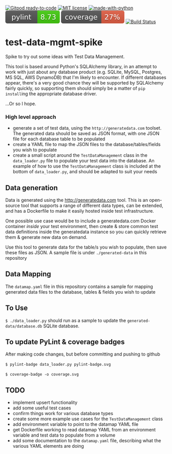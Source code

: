 [![Gitpod ready-to-code](https://img.shields.io/badge/Gitpod-ready--to--code-blue?logo=gitpod)](https://gitpod.io/#https://github.com/monch1962/test-data-mgmt-spike)
[![MIT license](https://img.shields.io/badge/License-MIT-blue.svg)](https://lbesson.mit-license.org/)
[![made-with-python](https://img.shields.io/badge/Made%20with-Python-1f425f.svg)](https://www.python.org/)
[![pylint](https://raw.githubusercontent.com/monch1962/test-data-mgmt-spike/main/pylint-badge.svg)](https://github.com/monch1962/test-data-mgmt-spike)
[![coverage](https://raw.githubusercontent.com/monch1962/test-data-mgmt-spike/main/coverage.svg)](https://github.com/monch1962/test-data-mgmt-spike)
[![Build Status](https://dev.azure.com/monch1962/monch1962/_apis/build/status/monch1962.test-data-mgmt-spike?branchName=main)](https://dev.azure.com/monch1962/monch1962/_build/latest?definitionId=14&branchName=main)

# test-data-mgmt-spike
Spike to try out some ideas with Test Data Management.

This tool is based around Python's SQLAlchemy library, in an attempt to work with just about any database product (e.g. SQLite, MySQL, Postgres, MS SQL, AWS DynamoDB) that I'm likely to encounter. If different databases appear, there's a very good chance they will be supported by SQLAlchemy fairly quickly, so supporting them should simply be a matter of `pip install`ing the appropriate database driver.

...Or so I hope.

### High level approach
- generate a set of test data, using the `http://generatedata.com` toolset. The generated data should be saved as JSON format, with one JSON file for each database table to be populated
- create a YAML file to map the JSON files to the database/tables/fields you wish to populate
- create a small script around the `TestDataManagement` class in the `data_loader.py` file to populate your test data into the database. An example of how to use the `TestDataManagement` class is included at the bottom of `data_loader.py`, and should be adapted to suit your needs

## Data generation

Data is generated using the http://generatedata.com tool. This is an open-source tool that supports a range of different data types, can be extended, and has a Dockerfile to make it easily hosted inside test infrastructure.

One possible use case would be to include a generatedata.com Docker container *inside* your test environment, then create & store common test data definitions inside the generatedata instance so you can quickly retrieve them & generate new data on demand.

Use this tool to generate data for the table/s you wish to populate, then save these files as JSON. A sample file is under `./generated-data` in this repository

## Data Mapping

The `datamap.yaml` file in this repository contains a sample for mapping generated data files to the database, tables & fields you wish to update

## To Use

`$ ./data_loader.py` should run as a sample to update the `generated-data/database.db` SQLite database.

## To update PyLint & coverage badges

After making code changes, but before committing and pushing to github

`$ pylint-badge data_loader.py pylint-badge.svg`

`$ coverage-badge -o coverage.svg`

## TODO
- implement upsert functionality
- add some useful test cases
- confirm things work for various database types
- create some more example use cases for the `TestDataManagement` class
- add environment variable to point to the datamap YAML file
- get Dockerfile working to read datamap YAML from an environment variable and test data to populate from a volume
- add some documentation to the `datamap.yaml` file, describing what the various YAML elements are doing